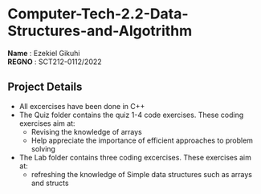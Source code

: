 # Computer-Tech-2.2-Data-Structures-and-Algotrithm
**Name**  : Ezekiel Gikuhi<br>
**REGNO** : SCT212-0112/2022<br>

## Project Details
- All excercises have been done in C++
- The Quiz folder contains the quiz 1-4 code exercises. These coding exercises aim at:
  - Revising the knowledge of arrays
  - Help appreciate the importance of efficient approaches to problem solving
- The Lab folder contains three coding excercises. These exercises aim at:
  - refreshing the knowledge of Simple data structures such as arrays and structs



